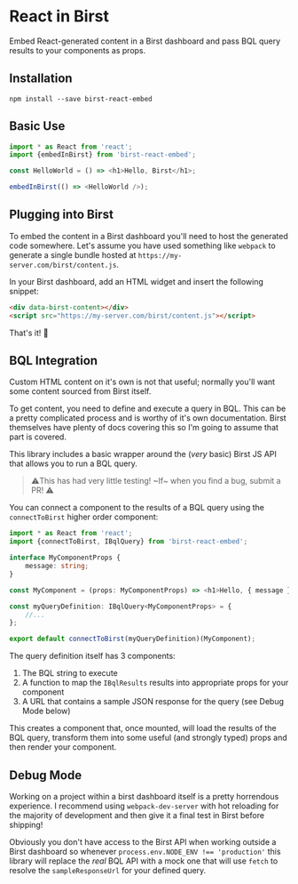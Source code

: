 # React in Birst
Embed React-generated content in a Birst dashboard and pass BQL query results to your components as props.

## Installation

```
npm install --save birst-react-embed
```

## Basic Use

```typescript
import * as React from 'react';
import {embedInBirst} from 'birst-react-embed';

const HelloWorld = () => <h1>Hello, Birst</h1>;

embedInBirst(() => <HelloWorld />);
```

## Plugging into Birst
To embed the content in a Birst dashboard you'll need to host the generated code somewhere.  Let's assume you have used something like `webpack` to generate a single bundle hosted at `https://my-server.com/birst/content.js`.

In your Birst dashboard, add an HTML widget and insert the following snippet:

```html
<div data-birst-content></div>
<script src="https://my-server.com/birst/content.js"></script>
```

That's it! 🎉

## BQL Integration
Custom HTML content on it's own is not that useful; normally you'll want some content sourced from Birst itself.

To get content, you need to define and execute a query in BQL.  This can be a pretty complicated process and is worthy of it's own documentation.  Birst themselves have plenty of docs covering this so I'm going to assume that part is covered.

This library includes a basic wrapper around the (_very_ basic) Birst JS API that allows you to run a BQL query.

> ⚠️This has had very little testing!  ~If~ when you find a bug, submit a PR! ⚠️

You can connect a component to the results of a BQL query using the `connectToBirst` higher order component:

```typescript
import * as React from 'react';
import {connectToBirst, IBqlQuery} from 'birst-react-embed';

interface MyComponentProps {
	message: string;
}

const MyComponent = (props: MyComponentProps) => <h1>Hello, { message }</h1>;

const myQueryDefinition: IBqlQuery<MyComponentProps> = {
	//...
};

export default connectToBirst(myQueryDefinition)(MyComponent);
```

The query definition itself has 3 components:

1. The BQL string to execute
2. A function to map the `IBqlResults` results into appropriate props for your component
3. A URL that contains a sample JSON response for the query (see Debug Mode below)

This creates a component that, once mounted, will load the results of the BQL query, transform them into some useful (and strongly typed) props and then render your component.

## Debug Mode
Working on a project within a birst dashboard itself is a pretty horrendous experience.  I recommend using `webpack-dev-server` with hot reloading for the majority of development and then give it a final test in Birst before shipping!

Obviously you don't have access to the Birst API when working outside a Birst dashboard so whenever `process.env.NODE_ENV !== 'production'` this library will replace the _real_ BQL API with a mock one that will use `fetch` to resolve the `sampleResponseUrl` for your defined query.
